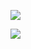 



![](https://gitee.com/hxc8/images7/raw/master/img/202407190757509.jpg)







![](https://gitee.com/hxc8/images7/raw/master/img/202407190757535.jpg)

